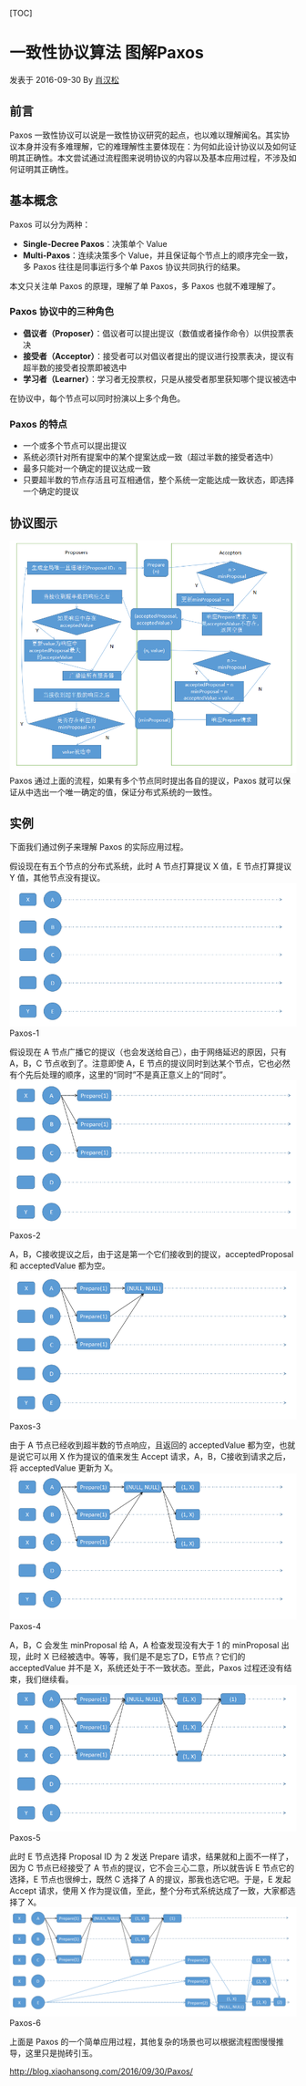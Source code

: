 [TOC]



# 一致性协议算法 图解Paxos 

发表于 2016-09-30 By [肖汉松](http://blog.xiaohansong.com/about)

## 前言

Paxos 一致性协议可以说是一致性协议研究的起点，也以难以理解闻名。其实协议本身并没有多难理解，它的难理解性主要体现在：为何如此设计协议以及如何证明其正确性。本文尝试通过流程图来说明协议的内容以及基本应用过程，不涉及如何证明其正确性。

## 基本概念

Paxos 可以分为两种：

- **Single-Decree Paxos**：决策单个 Value
- **Multi-Paxos**：连续决策多个 Value，并且保证每个节点上的顺序完全一致，多 Paxos 往往是同事运行多个单 Paxos 协议共同执行的结果。

本文只关注单 Paxos 的原理，理解了单 Paxos，多 Paxos 也就不难理解了。

### Paxos 协议中的三种角色

- **倡议者（Proposer）**：倡议者可以提出提议（数值或者操作命令）以供投票表决
- **接受者（Acceptor）**：接受者可以对倡议者提出的提议进行投票表决，提议有超半数的接受者投票即被选中
- **学习者（Learner）**：学习者无投票权，只是从接受者那里获知哪个提议被选中

在协议中，每个节点可以同时扮演以上多个角色。

### Paxos 的特点

- 一个或多个节点可以提出提议
- 系统必须针对所有提案中的某个提案达成一致（超过半数的接受者选中）
- 最多只能对一个确定的提议达成一致
- 只要超半数的节点存活且可互相通信，整个系统一定能达成一致状态，即选择一个确定的提议

## 协议图示

[![Paxos](./image-201803151630/Paxos.png)](./image-201803151630/Paxos.png)Paxos
通过上面的流程，如果有多个节点同时提出各自的提议，Paxos 就可以保证从中选出一个唯一确定的值，保证分布式系统的一致性。

## 实例

下面我们通过例子来理解 Paxos 的实际应用过程。

假设现在有五个节点的分布式系统，此时 A 节点打算提议 X 值，E 节点打算提议 Y 值，其他节点没有提议。
[![Paxos-1](./image-201803151630/Paxos-1.png)](./image-201803151630/Paxos-1.png)Paxos-1

假设现在 A 节点广播它的提议（也会发送给自己），由于网络延迟的原因，只有 A，B，C 节点收到了。注意即使 A，E 节点的提议同时到达某个节点，它也必然有个先后处理的顺序，这里的“同时”不是真正意义上的“同时”。
[![Paxos-2](./image-201803151630/Paxos-2.png)](./image-201803151630/Paxos-2.png)Paxos-2

A，B，C接收提议之后，由于这是第一个它们接收到的提议，acceptedProposal 和 acceptedValue 都为空。
[![Paxos-3](./image-201803151630/Paxos-3.png)](./image-201803151630/Paxos-3.png)Paxos-3

由于 A 节点已经收到超半数的节点响应，且返回的 acceptedValue 都为空，也就是说它可以用 X 作为提议的值来发生 Accept 请求，A，B，C接收到请求之后，将 acceptedValue 更新为 X。
[![Paxos-4](./image-201803151630/Paxos-4.png)](./image-201803151630/Paxos-4.png)Paxos-4

A，B，C 会发生 minProposal 给 A，A 检查发现没有大于 1 的 minProposal 出现，此时 X 已经被选中。等等，我们是不是忘了D，E节点？它们的 acceptedValue 并不是 X，系统还处于不一致状态。至此，Paxos 过程还没有结束，我们继续看。
[![Paxos-5](./image-201803151630/Paxos-5.png)](./image-201803151630/Paxos-5.png)Paxos-5

此时 E 节点选择 Proposal ID 为 2 发送 Prepare 请求，结果就和上面不一样了，因为 C 节点已经接受了 A 节点的提议，它不会三心二意，所以就告诉 E 节点它的选择，E 节点也很绅士，既然 C 选择了 A 的提议，那我也选它吧。于是，E 发起 Accept 请求，使用 X 作为提议值，至此，整个分布式系统达成了一致，大家都选择了 X。
[![Paxos-6](./image-201803151630/Paxos-6.png)](./image-201803151630/Paxos-6.png)Paxos-6

上面是 Paxos 的一个简单应用过程，其他复杂的场景也可以根据流程图慢慢推导，这里只是抛砖引玉。





http://blog.xiaohansong.com/2016/09/30/Paxos/